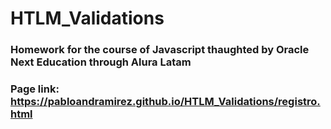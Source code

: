 # HTLM_Validations
### Homework for the course of Javascript thaughted by Oracle Next Education through Alura Latam
### Page link: https://pabloandramirez.github.io/HTLM_Validations/registro.html
